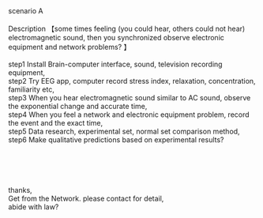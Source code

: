 <br>
<br>
<br>
<br>
<br>
scenario A<br>
<br>
Description  【some times feeling (you could hear, others could not hear) electromagnetic sound, then you synchronized observe electronic equipment and network problems? 】<br>
<br>
step1  Install Brain-computer interface, sound, television recording equipment,<br>
step2  Try EEG app, computer record stress index, relaxation, concentration, familiarity etc,<br>
step3  When you hear electromagnetic sound similar to AC sound, observe the exponential change and accurate time,<br>
step4  When you feel a network and electronic equipment problem, record the event and the exact time,<br>
step5  Data research, experimental set, normal set comparison method,<br>
step6  Make qualitative predictions based on experimental results?<br>

<br>
<br>
<br>
<br>
<br>
thanks,<br>
Get from the Network. please contact for detail,<br>
abide with law? <br>







